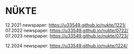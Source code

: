 # NÜKTE  
12.2021 newspaper: https://u33549.github.io/nukte/1221/  
07.2022 newspaper: https://u33549.github.io/nukte/0722/  
07.2023 newspaper: https://u33549.github.io/nukte/0723/

12.2024 newspaper: https://u33549.github.io/nukte/1224/
